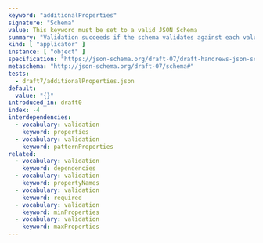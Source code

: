```yaml
---
keyword: "additionalProperties"
signature: "Schema"
value: This keyword must be set to a valid JSON Schema
summary: "Validation succeeds if the schema validates against each value not matched by other object applicators in this vocabulary."
kind: [ "applicator" ]
instance: [ "object" ]
specification: "https://json-schema.org/draft-07/draft-handrews-json-schema-validation-01#rfc.section.6.5.6"
metaschema: "http://json-schema.org/draft-07/schema#"
tests:
  - draft7/additionalProperties.json
default:
  value: "{}"
introduced_in: draft0
index: -4
interdependencies:
  - vocabulary: validation
    keyword: properties
  - vocabulary: validation
    keyword: patternProperties
related:
  - vocabulary: validation
    keyword: dependencies
  - vocabulary: validation
    keyword: propertyNames
  - vocabulary: validation
    keyword: required
  - vocabulary: validation
    keyword: minProperties
  - vocabulary: validation
    keyword: maxProperties
---
```

